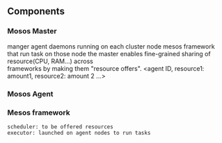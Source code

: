 ## Components
### Mosos Master
manger agent daemons running on each cluster node
mesos framework that run task on those node
the master enables fine-grained sharing of resource(CPU, RAM...) across   
frameworks  by making them "resource offers". 
<agent ID, resource1: amount1, resource2: amount 2 ...>

### Mosos Agent
### Mesos framework
    scheduler: to be offered resources
    executor: launched on agent nodes to run tasks


